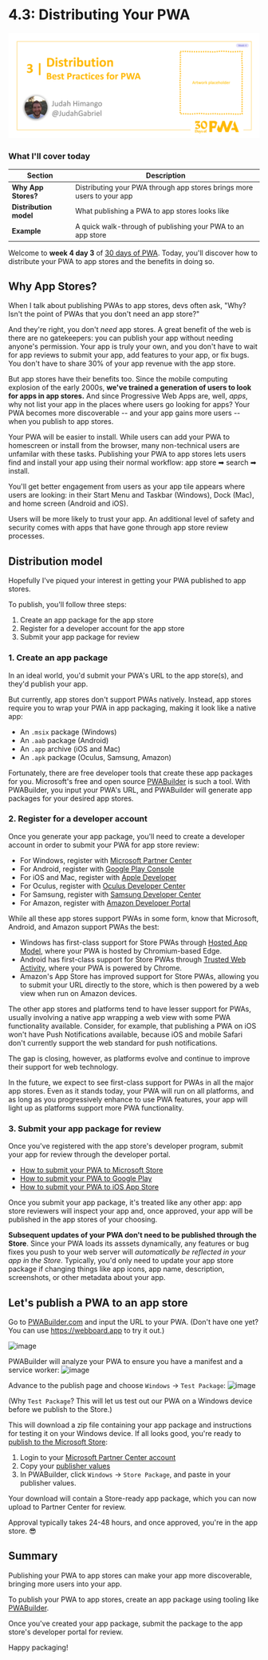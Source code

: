 # 4.3: Distributing Your PWA

![Placeholder Banner Only. Replace when final assets ready.](_media/day3.png)

### What I'll cover today

| Section | Description |
| ------- | ----------- |
| **Why App Stores?** | Distributing your PWA through app stores brings more users to your app  |
| **Distribution model** | What publishing a PWA to app stores looks like |
| **Example** | A quick walk-through of publishing your PWA to an app store |

Welcome to **week 4 day 3** of [30 days of PWA](https://aka.ms/learn-pwa/30Days-blog). Today, you'll discover how to distribute your PWA to app stores and the benefits in doing so.

## Why App Stores?

When I talk about publishing PWAs to app stores, devs often ask, "Why? Isn't the point of PWAs that you don't need an app store?"

And they're right, you don't _need_ app stores. A great benefit of the web is there are no gatekeepers: you can publish your app without needing anyone's permission. Your app is truly your own, and you don't have to wait for app reviews to submit your app, add features to your app, or fix bugs. You don't have to share 30% of your app revenue with the app store.

But app stores have their benefits too. Since the mobile computing explosion of the early 2000s, **we've trained a generation of users to look for apps in app stores.** And since Progressive Web Apps are, well, _apps_, why not list your app in the places where users go looking for apps? Your PWA becomes more discoverable -- and your app gains more users -- when you publish to app stores. 

Your PWA will be easier to install. While users can add your PWA to homescreen or install from the browser, many non-technical users are unfamilar with these tasks. Publishing your PWA to app stores lets users find and install your app using their normal workflow: app store ➡ search ➡ install. 

You'll get better engagement from users as your app tile appears where users are looking: in their Start Menu and Taskbar (Windows), Dock (Mac), and home screen (Android and iOS).

Users will be more likely to trust your app. An additional level of safety and security comes with apps that have gone through app store review processes.

## Distribution model

Hopefully I've piqued your interest in getting your PWA published to app stores. 

To publish, you'll follow three steps:

1. Create an app package for the app store
2. Register for a developer account for the app store
3. Submit your app package for review

### 1. Create an app package

In an ideal world, you'd submit your PWA's URL to the app store(s), and they'd publish your app. 

But currently, app stores don't support PWAs natively. Instead, app stores require you to wrap your PWA in app packaging, making it look like a native app:

- An `.msix` package (Windows)
- An `.aab` package (Android)
- An `.app` archive (iOS and Mac)
- An `.apk` package (Oculus, Samsung, Amazon)

Fortunately, there are free developer tools that create these app packages for you. Microsoft's free and open source [PWABuilder](https://www.pwabuilder.com) is such a tool. With PWABuilder, you input your PWA's URL, and PWABuilder will generate app packages for your desired app stores.

### 2. Register for a developer account

Once you generate your app package, you'll need to create a developer account in order to submit your PWA for app store review:

- For Windows, register with [Microsoft Partner Center](https://partner.microsoft.com/)
- For Android, register with [Google Play Console](https://play.google.com/console/about/)
- For iOS and Mac, register with [Apple Developer](https://developer.apple.com/account/)
- For Oculus, register with [Oculus Developer Center](https://developer.oculus.com/documentation/web/pwa-submit-app/#upload-the-pwa-in-the-oculus-developer-center)
- For Samsung, register with [Samsung Developer Center](https://developer.samsung.com/)
- For Amazon, register with [Amazon Developer Portal](https://developer.amazon.com/apps-and-games)

While all these app stores support PWAs in some form, know that Microsoft, Android, and Amazon support PWAs the best:

- Windows has first-class support for Store PWAs through [Hosted App Model](https://blogs.windows.com/windowsdeveloper/2020/03/19/hosted-app-model/), where your PWA is hosted by Chromium-based Edge.
- Android has first-class support for Store PWAs through [Trusted Web Activity](https://developer.chrome.com/docs/android/trusted-web-activity/), where your PWA is powered by Chrome.
- Amazon's App Store has improved support for Store PWAs, allowing you to submit your URL directly to the store, which is then powered by a web view when run on Amazon devices.

The other app stores and platforms tend to have lesser support for PWAs, usually involving a native app wrapping a web view with some PWA functionality available. Consider, for example, that publishing a PWA on iOS won't have Push Notifications available, because iOS and mobile Safari don't currently support the web standard for push notifications. 

The gap is closing, however, as platforms evolve and continue to improve their support for web technology. 

In the future, we expect to see first-class support for PWAs in all the major app stores. Even as it stands today, your PWA will run on all platforms, and as long as you progressively enhance to use PWA features, your app will light up as platforms support more PWA functionality.

### 3. Submit your app package for review

Once you've registered with the app store's developer program, submit your app for review through the developer portal.

- [How to submit your PWA to Microsoft Store](https://blog.pwabuilder.com/docs/windows-platform/)
- [How to submit your PWA to Google Play](https://blog.pwabuilder.com/docs/android-platform/)
- [How to submit your PWA to iOS App Store](https://blog.pwabuilder.com/docs/ios-platform/)

Once you submit your app package, it's treated like any other app: app store reviewers will inspect your app and, once approved, your app will be published in the app stores of your choosing.

**Subsequent updates of your PWA don't need to be published through the Store**. Since your PWA loads its asssets dynamically, any features or bug fixes you push to your web server will _automatically be reflected in your app in the Store_. Typically, you'd only need to update your app store package if changing things like app icons, app name, description, screenshots, or other metadata about your app.

## Let's publish a PWA to an app store

Go to [PWABuilder.com](https://www.pwabuilder.com) and input the URL to your PWA. (Don't have one yet? You can use https://webboard.app to try it out.)

![image](https://user-images.githubusercontent.com/312936/156713422-7f970deb-ad7c-40ce-8375-384e41f2efc7.png)

PWABuilder will analyze your PWA to ensure you have a manifest and a service worker:
![image](https://user-images.githubusercontent.com/312936/156713592-74ed51c1-c736-4da7-9d66-762d1f671017.png)

Advance to the publish page and choose `Windows` -> `Test Package`:
![image](https://user-images.githubusercontent.com/312936/156716438-5780cdbc-d1d9-4ff0-8576-527f147a118f.png)

(Why `Test Package`? This will let us test out our PWA on a Windows device before we publish to the Store.)

This will download a zip file containing your app package and instructions for testing it on your Windows device. If all looks good, you're ready to [publish to the Microsoft Store](https://blog.pwabuilder.com/docs/publish-a-new-app-to-the-microsoft-store/):

1. Login to your [Microsoft Partner Center account](https://partner.microsoft.com)
2. Copy your [publisher values](https://blog.pwabuilder.com/docs/finding-your-windows-publisher-info/)
3. In PWABuilder, click `Windows` -> `Store Package`, and paste in your publisher values.

Your download will contain a Store-ready app package, which you can now upload to Partner Center for review. 

Approval typically takes 24-48 hours, and once approved, you're in the app store. 😎

## Summary

Publishing your PWA to app stores can make your app more discoverable, bringing more users into your app.

To publish your PWA to app stores, create an app package using tooling like [PWABuilder](https://www.pwabuilder.com).

Once you've created your app package, submit the package to the app store's developer portal for review.

Happy packaging! 
